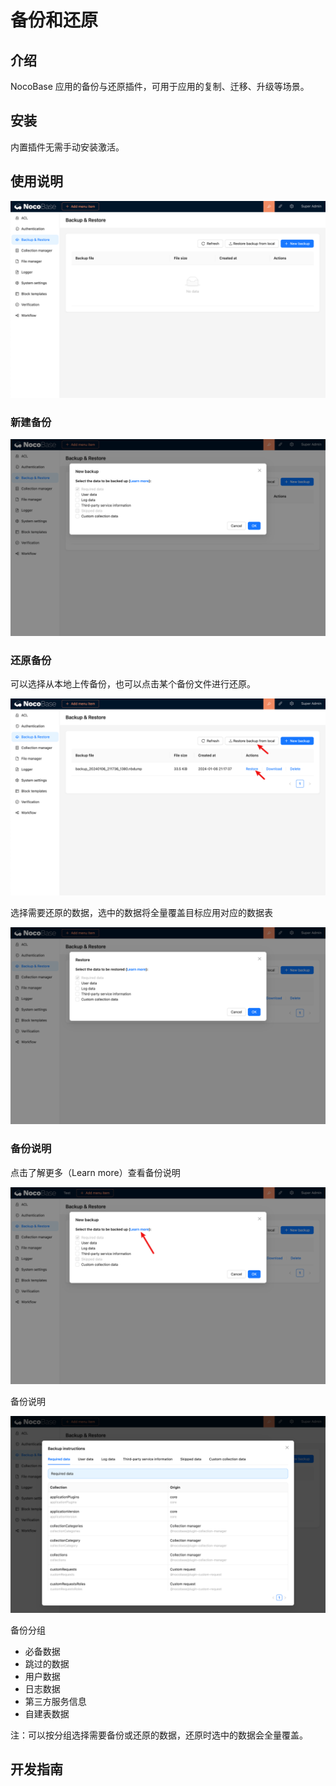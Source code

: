 # 备份和还原

## 介绍

NocoBase 应用的备份与还原插件，可用于应用的复制、迁移、升级等场景。

## 安装

内置插件无需手动安装激活。

## 使用说明

![备份还原列表页](./image.png)

### 新建备份

![新建备份](./image-1.png)

### 还原备份

可以选择从本地上传备份，也可以点击某个备份文件进行还原。

![还原备份](./image-4.png)

选择需要还原的数据，选中的数据将全量覆盖目标应用对应的数据表

![还原备份](./image-5.png)

### 备份说明

点击了解更多（Learn more）查看备份说明

![备份还原说明](./image-6.png)

备份说明

![备份还原说明](./image-2.png)

备份分组

- 必备数据
- 跳过的数据
- 用户数据
- 日志数据
- 第三方服务信息
- 自建表数据

注：可以按分组选择需要备份或还原的数据，还原时选中的数据会全量覆盖。

## 开发指南
